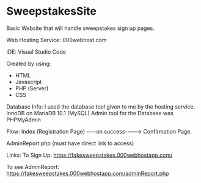 # SweepstakesSite
Basic Website that will handle sweepstakes sign up pages. 

Web Hosting Service: 000webhost.com

IDE: Visual Studio Code

Created by using:
- HTML
- Javascript
- PHP (Server)
- CSS

Database Info:
I used the database tool given to me by the hosting service. InnoDB on MariaDB 10.1 (MySQL)
Admin tool for the Database was PHPMyAdmin

Flow:
Index (Registration Page) ----on success----> Confirmation Page.

AdminReport.php (must have direct link to access)

Links:
To Sign Up: https://fakesweepstakes.000webhostapp.com/

To see AdminReport: https://fakesweepstakes.000webhostapp.com/adminReport.php
